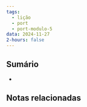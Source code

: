 ```yaml
---
tags:
  - lição
  - port
  - port-modulo-5
data: 2024-11-27
2-hours: false
---
```


## Sumário
- 
## Notas relacionadas